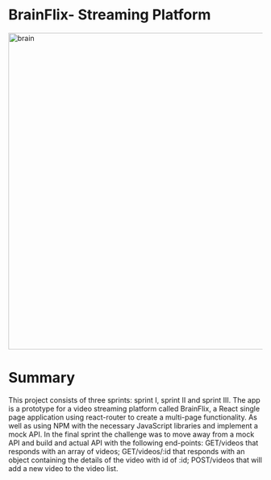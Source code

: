 # BrainFlix- Streaming Platform

<img width="629" alt="brain" src="https://user-images.githubusercontent.com/49828283/103493350-935b0f00-4de5-11eb-905d-c9c9a38e9832.png">

# Summary

This project consists of three sprints: sprint I, sprint II and sprint III.
The app is a prototype for a video streaming platform called BrainFlix, a React single page application using react-router to create a multi-page functionality. As well as using NPM with the necessary JavaScript libraries and implement a mock API. In the final sprint the challenge was to move away from a mock API and build and actual API with the following end-points: GET/videos that responds with an array of videos; GET/videos/:id that responds with an object containing the details of the video with id of :id; POST/videos that will add a new video to the video list. 

